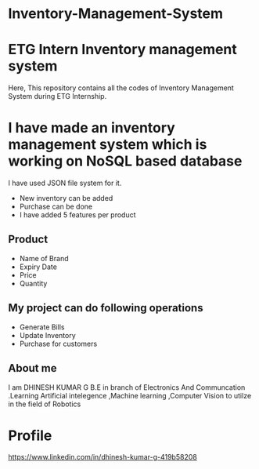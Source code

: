 # Inventory-Management-System
# ETG Intern Inventory management system
Here, This repository contains all the codes of Inventory Management System during ETG Internship.

# I have made an inventory management system which is working on NoSQL based database
I have used JSON file system for it.
* New inventory can be added
* Purchase can be done
* I have added 5 features per product

## Product
* Name of Brand
* Expiry Date
* Price
* Quantity
## My project can do following operations

* Generate Bills
* Update Inventory
* Purchase for customers

## About me
I am DHINESH KUMAR G B.E in branch of  Electronics And Communcation .Learning Artificial intelegence ,Machine learning ,Computer Vision to utilze in the field of Robotics
# Profile
https://www.linkedin.com/in/dhinesh-kumar-g-419b58208
